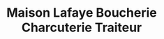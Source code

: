 ---
title: "Maison Lafaye Boucherie Charcuterie Traiteur"
url: /ruelle-sur-touvre/maison-lafaye-boucherie-charcuterie-traiteur/
shop: boucherie
---